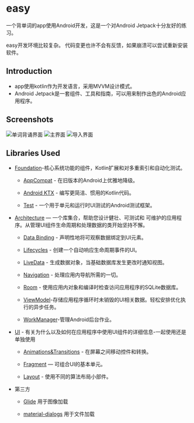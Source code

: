 easy
=================
一个背单词的app使用Android开发，这是一个对Android Jetpack十分友好的练习。

easy开发环境比较复杂。
代码变更也许不会有反馈，如果崩溃可以尝试重新安装软件。

Introduction
------------

* app使用kotlin作为开发语言，采用MVVM设计模式。
* Android Jetpack是一套组件、工具和指南，可以用来制作出色的Android应用程序。

Screenshots
------------
![单词背诵界面](screenshots/1.png "单词背诵界面")
![主界面](screenshots/3.png "主界面")
![导入界面](screenshots/2.png "导入界面")


Libraries Used
--------------


* [Foundation][0]-核心系统功能的组件，Kotlin扩展和对多重索引和自动化测试。

    * [AppCompat][1] - 在旧版本的Android上优雅地降级。

    * [Android KTX][2] - 编写更简洁、惯用的Kotlin代码。

    * [Test][4] - 一个用于单元和运行时UI测试的Android测试框架。

* [Architecture][10] — 一个库集合，帮助您设计健壮、可测试和 可维护的应用程序。从管理UI组件生命周期和处理数据的类开始坚持不懈。

    * [Data Binding][11] - 声明性地将可观察数据绑定到UI元素。

    * [Lifecycles][12] - 创建一个自动响应生命周期事件的UI。

    * [LiveData][13] - 生成数据对象，当基础数据库发生更改时通知视图。

    * [Navigation][14] - 处理应用内导航所需的一切。

    * [Room][16] - 使用应用内对象和编译时检查访问应用程序的SQLite数据库。

    * [ViewModel][17]-存储应用程序循环时未销毁的UI相关数据。轻松安排优化执行的异步任务。

    * [WorkManager][18]-管理Android后台作业。

* [UI][30] - 有关为什么以及如何在应用程序中使用UI组件的详细信息-一起使用还是单独使用

    * [Animations&Transitions][31] - 在屏幕之间移动控件和转换。

    * [Fragment][34] — 可组合UI的基本单元。

    * [Layout][35] - 使用不同的算法布局小部件。

* 第三方

    * [Glide][90] 用于图像加载

    * [material-dialogs][91] 用于文件加载 

[0]: https://developer.android.com/jetpack/components
[1]: https://developer.android.com/topic/libraries/support-library/packages#v7-appcompat
[2]: https://developer.android.com/kotlin/ktx
[4]: https://developer.android.com/training/testing/
[10]: https://developer.android.com/jetpack/arch/
[11]: https://developer.android.com/topic/libraries/data-binding/
[12]: https://developer.android.com/topic/libraries/architecture/lifecycle
[13]: https://developer.android.com/topic/libraries/architecture/livedata
[14]: https://developer.android.com/topic/libraries/architecture/navigation/
[16]: https://developer.android.com/topic/libraries/architecture/room
[17]: https://developer.android.com/topic/libraries/architecture/viewmodel
[18]: https://developer.android.com/topic/libraries/architecture/workmanager
[30]: https://developer.android.com/guide/topics/ui
[31]: https://developer.android.com/training/animation/
[34]: https://developer.android.com/guide/components/fragments
[35]: https://developer.android.com/guide/topics/ui/declaring-layout
[90]: https://bumptech.github.io/glide/
[91]: https://github.com/afollestad/material-dialogs